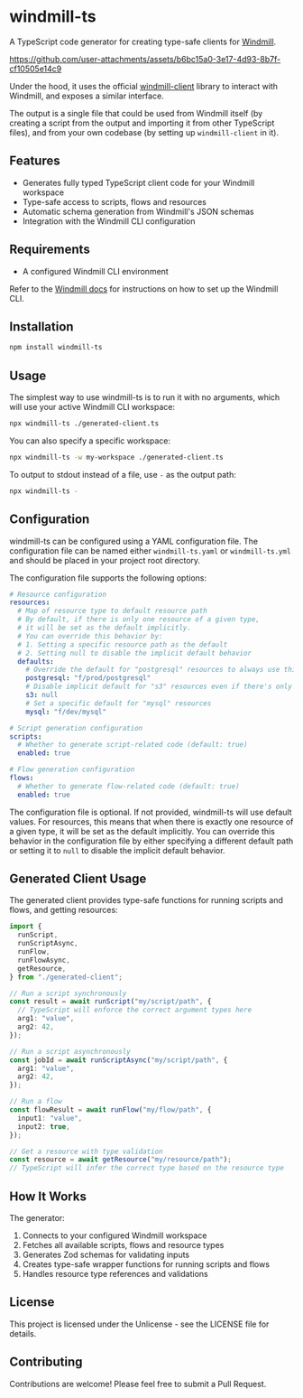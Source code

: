 # windmill-ts

A TypeScript code generator for creating type-safe clients for
[Windmill](https://www.windmill.dev/).

https://github.com/user-attachments/assets/b6bc15a0-3e17-4d93-8b7f-cf10505e14c9

Under the hood, it uses the official
[windmill-client](http://npm.im/windmill-client) library to interact with
Windmill, and exposes a similar interface.

The output is a single file that could be used from Windmill itself (by creating
a script from the output and importing it from other TypeScript files), and from
your own codebase (by setting up `windmill-client` in it).

## Features

- Generates fully typed TypeScript client code for your Windmill workspace
- Type-safe access to scripts, flows and resources
- Automatic schema generation from Windmill's JSON schemas
- Integration with the Windmill CLI configuration

## Requirements

- A configured Windmill CLI environment

Refer to the
[Windmill docs](https://www.windmill.dev/docs/advanced/cli/installation) for
instructions on how to set up the Windmill CLI.

## Installation

```bash
npm install windmill-ts
```

## Usage

The simplest way to use windmill-ts is to run it with no arguments, which will
use your active Windmill CLI workspace:

```bash
npx windmill-ts ./generated-client.ts
```

You can also specify a specific workspace:

```bash
npx windmill-ts -w my-workspace ./generated-client.ts
```

To output to stdout instead of a file, use `-` as the output path:

```bash
npx windmill-ts -
```

## Configuration

windmill-ts can be configured using a YAML configuration file. The configuration file can be named either `windmill-ts.yaml` or `windmill-ts.yml` and should be placed in your project root directory.

The configuration file supports the following options:

```yaml
# Resource configuration
resources:
  # Map of resource type to default resource path
  # By default, if there is only one resource of a given type,
  # it will be set as the default implicitly.
  # You can override this behavior by:
  # 1. Setting a specific resource path as the default
  # 2. Setting null to disable the implicit default behavior
  defaults:
    # Override the default for "postgresql" resources to always use this path
    postgresql: "f/prod/postgresql"
    # Disable implicit default for "s3" resources even if there's only one
    s3: null
    # Set a specific default for "mysql" resources
    mysql: "f/dev/mysql"

# Script generation configuration
scripts:
  # Whether to generate script-related code (default: true)
  enabled: true

# Flow generation configuration
flows:
  # Whether to generate flow-related code (default: true)
  enabled: true
```

The configuration file is optional. If not provided, windmill-ts will use default values. For resources, this means that when there is exactly one resource of a given type, it will be set as the default implicitly. You can override this behavior in the configuration file by either specifying a different default path or setting it to `null` to disable the implicit default behavior.

## Generated Client Usage

The generated client provides type-safe functions for running scripts and flows,
and getting resources:

```typescript
import {
  runScript,
  runScriptAsync,
  runFlow,
  runFlowAsync,
  getResource,
} from "./generated-client";

// Run a script synchronously
const result = await runScript("my/script/path", {
  // TypeScript will enforce the correct argument types here
  arg1: "value",
  arg2: 42,
});

// Run a script asynchronously
const jobId = await runScriptAsync("my/script/path", {
  arg1: "value",
  arg2: 42,
});

// Run a flow
const flowResult = await runFlow("my/flow/path", {
  input1: "value",
  input2: true,
});

// Get a resource with type validation
const resource = await getResource("my/resource/path");
// TypeScript will infer the correct type based on the resource type
```

## How It Works

The generator:

1. Connects to your configured Windmill workspace
2. Fetches all available scripts, flows and resource types
3. Generates Zod schemas for validating inputs
4. Creates type-safe wrapper functions for running scripts and flows
5. Handles resource type references and validations

## License

This project is licensed under the Unlicense - see the LICENSE file for details.

## Contributing

Contributions are welcome! Please feel free to submit a Pull Request.
